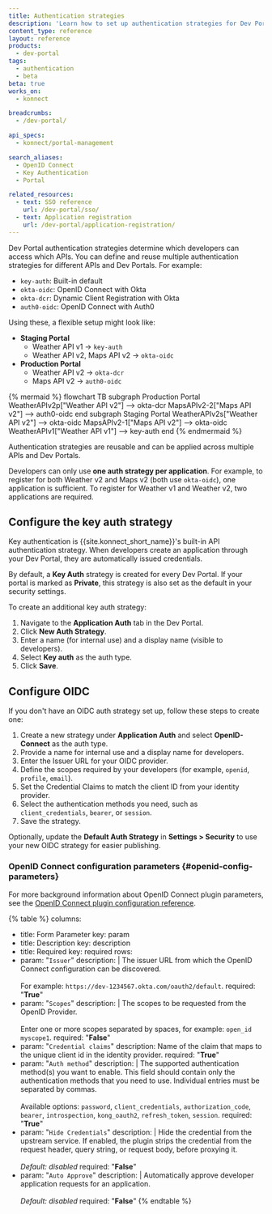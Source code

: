 ```yaml
---
title: Authentication strategies
description: 'Learn how to set up authentication strategies for Dev Portal.'
content_type: reference
layout: reference
products:
  - dev-portal
tags:
  - authentication
  - beta
beta: true
works_on:
  - konnect

breadcrumbs:
  - /dev-portal/

api_specs:
  - konnect/portal-management

search_aliases:
  - OpenID Connect
  - Key Authentication
  - Portal

related_resources:
  - text: SSO reference
    url: /dev-portal/sso/
  - text: Application registration
    url: /dev-portal/application-registration/
---
```


Dev Portal authentication strategies determine which developers can access which APIs. You can define and reuse multiple authentication strategies for different APIs and Dev Portals. For example:

* `key-auth`: Built-in default
* `okta-oidc`: OpenID Connect with Okta
* `okta-dcr`: Dynamic Client Registration with Okta
* `auth0-oidc`: OpenID Connect with Auth0

Using these, a flexible setup might look like:

* **Staging Portal**
  * Weather API v1 → `key-auth`
  * Weather API v2, Maps API v2 → `okta-oidc`
* **Production Portal**
  * Weather API v2 → `okta-dcr`
  * Maps API v2 → `auth0-oidc`

{% mermaid %}
flowchart TB
    subgraph Production Portal
    WeatherAPIv2p["Weather API v2"] --> okta-dcr
    MapsAPIv2-2["Maps API v2"] --> auth0-oidc
    end
    subgraph Staging Portal
    WeatherAPIv2s["Weather API v2"] --> okta-oidc
    MapsAPIv2-1["Maps API v2"] --> okta-oidc
    WeatherAPIv1["Weather API v1"] --> key-auth
    end
{% endmermaid %}

Authentication strategies are reusable and can be applied across multiple APIs and Dev Portals.

Developers can only use **one auth strategy per application**. 
For example, to register for both Weather v2 and Maps v2 (both use `okta-oidc`), one application is sufficient. 
To register for Weather v1 and Weather v2, two applications are required.

## Configure the key auth strategy

Key authentication is {{site.konnect_short_name}}'s built-in API authentication strategy. 
When developers create an application through your Dev Portal, they are automatically issued credentials.

By default, a **Key Auth** strategy is created for every Dev Portal. 
If your portal is marked as **Private**, this strategy is also set as the default in your security settings.

To create an additional key auth strategy:

1. Navigate to the **Application Auth** tab in the Dev Portal.
1. Click **New Auth Strategy**.
1. Enter a name (for internal use) and a display name (visible to developers).
1. Select **Key auth** as the auth type.
1. Click **Save**.

## Configure OIDC

If you don't have an OIDC auth strategy set up, follow these steps to create one:

1. Create a new strategy under **Application Auth** and select **OpenID-Connect** as the auth type.
1. Provide a name for internal use and a display name for developers.
1. Enter the Issuer URL for your OIDC provider.
1. Define the scopes required by your developers (for example, `openid`, `profile`, `email`).
1. Set the Credential Claims to match the client ID from your identity provider.
1. Select the authentication methods you need, such as `client_credentials`, `bearer`, or `session`.
1. Save the strategy.

Optionally, update the **Default Auth Strategy** in **Settings > Security** to use your new OIDC strategy for easier publishing.

### OpenID Connect configuration parameters {#openid-config-parameters}

For more background information about OpenID Connect plugin parameters, see the [OpenID Connect plugin configuration reference](/plugins/openid-connect/reference/).

{% table %}
columns:
  - title: Form Parameter
    key: param
  - title: Description
    key: description
  - title: Required
    key: required
rows:
  - param: "`Issuer`"
    description: |
      The issuer URL from which the OpenID Connect configuration can be discovered. 
      <br><br>
      For example: `https://dev-1234567.okta.com/oauth2/default`.
    required: "**True**"
  - param: "`Scopes`"
    description: |
      The scopes to be requested from the OpenID Provider. 
      <br><br>
      Enter one or more scopes separated by spaces, for example: `open_id` `myscope1`.
    required: "**False**"
  - param: "`Credential claims`"
    description: Name of the claim that maps to the unique client id in the identity provider.
    required: "**True**"
  - param: "`Auth method`"
    description: |
      The supported authentication method(s) you want to enable. This field should contain only the authentication methods that you need to use. Individual entries must be separated by commas. 
      <br><br>
      Available options: `password`, `client_credentials`, `authorization_code`, `bearer`, `introspection`, `kong_oauth2`, `refresh_token`, `session`.
    required: "**True**"
  - param: "`Hide Credentials`"
    description:  |
      Hide the credential from the upstream service. If enabled, the plugin strips the credential from the request header, query string, or request body, before proxying it.
      <br><br>
      *Default: disabled*
    required: "**False**"
  - param: "`Auto Approve`"
    description: |
      Automatically approve developer application requests for an application.
      <br><br>
      *Default: disabled*
    required: "**False**"
{% endtable %}
